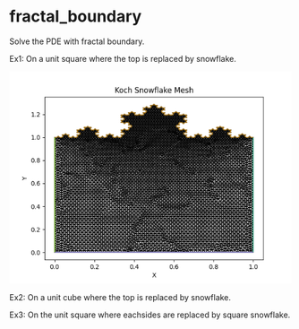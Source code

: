 # fractal_boundary
Solve the PDE with fractal boundary. 

Ex1: On a unit square where the top is replaced by snowflake. 

![top edged with 4 iterations](/Ex1_square_top_snowflake/snow.png)


Ex2: On a unit cube where the top is replaced by snowflake. 

Ex3: On the unit square where eachsides are replaced by square snowflake.


